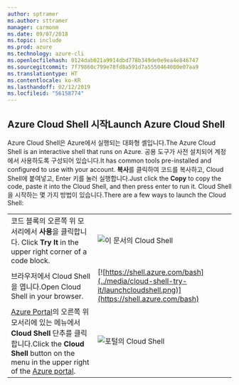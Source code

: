 ```yaml
---
author: sptramer
ms.author: sttramer
manager: carmonm
ms.date: 09/07/2018
ms.topic: include
ms.prod: azure
ms.technology: azure-cli
ms.openlocfilehash: 0124dab021a9914dbd778b349de0e9ea4e846747
ms.sourcegitcommit: 7f79860c799e78fd8a591d7a5550464080e07aa9
ms.translationtype: HT
ms.contentlocale: ko-KR
ms.lasthandoff: 02/12/2019
ms.locfileid: "56158774"
---
```

## <a name="launch-azure-cloud-shell"></a><span data-ttu-id="731d1-101">Azure Cloud Shell 시작</span><span class="sxs-lookup"><span data-stu-id="731d1-101">Launch Azure Cloud Shell</span></span>

<span data-ttu-id="731d1-102">Azure Cloud Shell은 Azure에서 실행되는 대화형 셸입니다.</span><span class="sxs-lookup"><span data-stu-id="731d1-102">The Azure Cloud Shell is an interactive shell that runs on Azure.</span></span> <span data-ttu-id="731d1-103">공용 도구가 사전 설치되어 계정에서 사용하도록 구성되어 있습니다.</span><span class="sxs-lookup"><span data-stu-id="731d1-103">It has common tools pre-installed and configured to use with your account.</span></span> <span data-ttu-id="731d1-104">**복사**를 클릭하여 코드를 복사하고, Cloud Shell에 붙여넣고, Enter 키를 눌러 실행합니다.</span><span class="sxs-lookup"><span data-stu-id="731d1-104">Just click the **Copy** to copy the code, paste it into the Cloud Shell, and then press enter to run it.</span></span>  <span data-ttu-id="731d1-105">Cloud Shell을 시작하는 몇 가지 방법이 있습니다.</span><span class="sxs-lookup"><span data-stu-id="731d1-105">There are a few ways to launch the Cloud Shell:</span></span>

|   | |
|-----------------------------------------------|---|
| <span data-ttu-id="731d1-106">코드 블록의 오른쪽 위 모서리에서 **사용**을 클릭합니다. </span><span class="sxs-lookup"><span data-stu-id="731d1-106">Click **Try It** in the upper right corner of a code block.</span></span> | ![이 문서의 Cloud Shell](../media/cloud-shell-try-it/cli-try-it.png) |
| <span data-ttu-id="731d1-108">브라우저에서 Cloud Shell을 엽니다.</span><span class="sxs-lookup"><span data-stu-id="731d1-108">Open Cloud Shell in your browser.</span></span> | [![https://shell.azure.com/bash](../media/cloud-shell-try-it/launchcloudshell.png)](https://shell.azure.com/bash) |
| <span data-ttu-id="731d1-109">[Azure Portal](https://portal.azure.com)의 오른쪽 위 모서리에 있는 메뉴에서 **Cloud Shell** 단추를 클릭합니다.</span><span class="sxs-lookup"><span data-stu-id="731d1-109">Click the **Cloud Shell** button on the menu in the upper right of the [Azure portal](https://portal.azure.com).</span></span> | ![포털의 Cloud Shell](../media/cloud-shell-try-it/cloud-shell-menu.png) |
